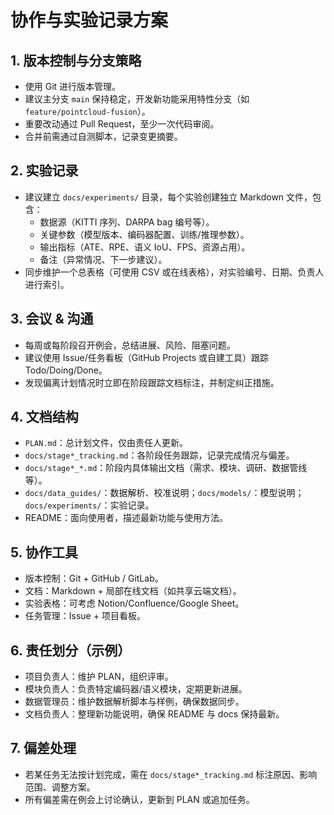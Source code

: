 ﻿# 协作与实验记录方案

## 1. 版本控制与分支策略
- 使用 Git 进行版本管理。
- 建议主分支 `main` 保持稳定，开发新功能采用特性分支（如 `feature/pointcloud-fusion`）。
- 重要改动通过 Pull Request，至少一次代码审阅。
- 合并前需通过自测脚本，记录变更摘要。

## 2. 实验记录
- 建议建立 `docs/experiments/` 目录，每个实验创建独立 Markdown 文件，包含：
  - 数据源（KITTI 序列、DARPA bag 编号等）。
  - 关键参数（模型版本、编码器配置、训练/推理参数）。
  - 输出指标（ATE、RPE、语义 IoU、FPS、资源占用）。
  - 备注（异常情况、下一步建议）。
- 同步维护一个总表格（可使用 CSV 或在线表格），对实验编号、日期、负责人进行索引。

## 3. 会议 & 沟通
- 每周或每阶段召开例会，总结进展、风险、阻塞问题。
- 建议使用 Issue/任务看板（GitHub Projects 或自建工具）跟踪 Todo/Doing/Done。
- 发现偏离计划情况时立即在阶段跟踪文档标注，并制定纠正措施。

## 4. 文档结构
- `PLAN.md`：总计划文件，仅由责任人更新。
- `docs/stage*_tracking.md`：各阶段任务跟踪，记录完成情况与偏差。
- `docs/stage*_*.md`：阶段内具体输出文档（需求、模块、调研、数据管线等）。
- `docs/data_guides/`：数据解析、校准说明；`docs/models/`：模型说明；`docs/experiments/`：实验记录。
- README：面向使用者，描述最新功能与使用方法。

## 5. 协作工具
- 版本控制：Git + GitHub / GitLab。
- 文档：Markdown + 局部在线文档（如共享云端文档）。
- 实验表格：可考虑 Notion/Confluence/Google Sheet。
- 任务管理：Issue + 项目看板。

## 6. 责任划分（示例）
- 项目负责人：维护 PLAN，组织评审。
- 模块负责人：负责特定编码器/语义模块，定期更新进展。
- 数据管理员：维护数据解析脚本与样例，确保数据同步。
- 文档负责人：整理新功能说明，确保 README 与 docs 保持最新。

## 7. 偏差处理
- 若某任务无法按计划完成，需在 `docs/stage*_tracking.md` 标注原因、影响范围、调整方案。
- 所有偏差需在例会上讨论确认，更新到 PLAN 或追加任务。
